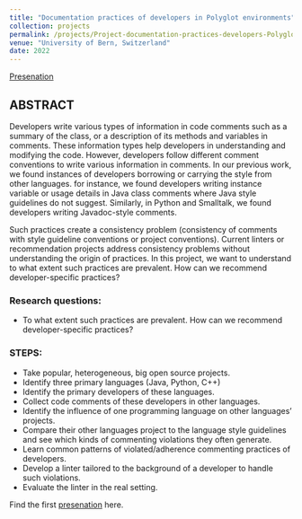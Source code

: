 ```yaml
---
title: "Documentation practices of developers in Polyglot environments"
collection: projects
permalink: /projects/Project-documentation-practices-developers-Polyglot-environments
venue: "University of Bern, Switzerland"
date: 2022
---
```


[Presenation](https://poojaruhal.github.io/files/Slides-documentation-practices-developers-Polyglot-environments.pdf)

## ABSTRACT
Developers write various types of information in code comments such as a summary of the class, or a description of its methods and variables in comments. These information types help developers in understanding and modifying the code. However, developers follow different comment conventions to write various information in comments. In our previous work, we found instances of developers borrowing or carrying the style from other languages. for instance, we found developers writing instance variable or usage details in Java class comments where Java style guidelines do not suggest. Similarly, in Python and Smalltalk, we found developers writing Javadoc-style comments.

Such practices create a consistency problem (consistency of comments with style guideline conventions or project conventions). Current linters or recommendation projects address consistency problems without understanding the origin of practices. In this project, we want to understand to what extent such practices are prevalent. How can we recommend developer-specific practices?

### Research questions: 
- To what extent such practices are prevalent. How can we recommend developer-specific practices?

### STEPS: 
- Take popular, heterogeneous, big open source projects.
- Identify three primary languages (Java, Python, C++)
- Identify the primary developers of these languages.
- Collect code comments of these developers in other languages.
- Identify the influence of one programming language on other languages’ projects.
- Compare their other languages project to the language style guidelines and see which kinds of commenting violations they often generate.
- Learn common patterns of violated/adherence commenting practices of developers.
- Develop a linter tailored to the background of a developer to handle such violations.
- Evaluate the linter in the real setting.


Find the first [presenation](https://poojaruhal.github.io/files/Slides-Msc-Investigating-Energy-Related-Practices.pdf) here. 